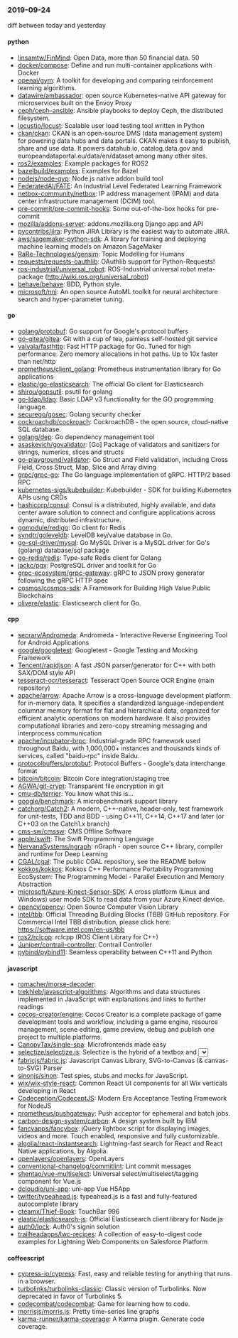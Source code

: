 ### 2019-09-24
diff between today and yesterday

#### python
* [linsamtw/FinMind](https://github.com/linsamtw/FinMind): Open Data, more than 50 financial data.  50 
* [docker/compose](https://github.com/docker/compose): Define and run multi-container applications with Docker
* [openai/gym](https://github.com/openai/gym): A toolkit for developing and comparing reinforcement learning algorithms.
* [datawire/ambassador](https://github.com/datawire/ambassador): open source Kubernetes-native API gateway for microservices built on the Envoy Proxy
* [ceph/ceph-ansible](https://github.com/ceph/ceph-ansible): Ansible playbooks to deploy Ceph, the distributed filesystem.
* [locustio/locust](https://github.com/locustio/locust): Scalable user load testing tool written in Python
* [ckan/ckan](https://github.com/ckan/ckan): CKAN is an open-source DMS (data management system) for powering data hubs and data portals. CKAN makes it easy to publish, share and use data. It powers datahub.io, catalog.data.gov and europeandataportal.eu/data/en/dataset among many other sites.
* [ros2/examples](https://github.com/ros2/examples): Example packages for ROS2
* [bazelbuild/examples](https://github.com/bazelbuild/examples): Examples for Bazel
* [nodejs/node-gyp](https://github.com/nodejs/node-gyp): Node.js native addon build tool
* [FederatedAI/FATE](https://github.com/FederatedAI/FATE): An Industrial Level Federated Learning Framework
* [netbox-community/netbox](https://github.com/netbox-community/netbox): IP address management (IPAM) and data center infrastructure management (DCIM) tool.
* [pre-commit/pre-commit-hooks](https://github.com/pre-commit/pre-commit-hooks): Some out-of-the-box hooks for pre-commit
* [mozilla/addons-server](https://github.com/mozilla/addons-server):  addons.mozilla.org Django app and API 
* [pycontribs/jira](https://github.com/pycontribs/jira): Python JIRA Library is the easiest way to automate JIRA.
* [aws/sagemaker-python-sdk](https://github.com/aws/sagemaker-python-sdk): A library for training and deploying machine learning models on Amazon SageMaker
* [RaRe-Technologies/gensim](https://github.com/RaRe-Technologies/gensim): Topic Modelling for Humans
* [requests/requests-oauthlib](https://github.com/requests/requests-oauthlib): OAuthlib support for Python-Requests!
* [ros-industrial/universal_robot](https://github.com/ros-industrial/universal_robot): ROS-Industrial universal robot meta-package (http://wiki.ros.org/universal_robot)
* [behave/behave](https://github.com/behave/behave): BDD, Python style.
* [microsoft/nni](https://github.com/microsoft/nni): An open source AutoML toolkit for neural architecture search and hyper-parameter tuning.

#### go
* [golang/protobuf](https://github.com/golang/protobuf): Go support for Google's protocol buffers
* [go-gitea/gitea](https://github.com/go-gitea/gitea): Git with a cup of tea, painless self-hosted git service
* [valyala/fasthttp](https://github.com/valyala/fasthttp): Fast HTTP package for Go. Tuned for high performance. Zero memory allocations in hot paths. Up to 10x faster than net/http
* [prometheus/client_golang](https://github.com/prometheus/client_golang): Prometheus instrumentation library for Go applications
* [elastic/go-elasticsearch](https://github.com/elastic/go-elasticsearch): The official Go client for Elasticsearch
* [shirou/gopsutil](https://github.com/shirou/gopsutil): psutil for golang
* [go-ldap/ldap](https://github.com/go-ldap/ldap): Basic LDAP v3 functionality for the GO programming language.
* [securego/gosec](https://github.com/securego/gosec): Golang security checker
* [cockroachdb/cockroach](https://github.com/cockroachdb/cockroach): CockroachDB - the open source, cloud-native SQL database.
* [golang/dep](https://github.com/golang/dep): Go dependency management tool
* [asaskevich/govalidator](https://github.com/asaskevich/govalidator): [Go] Package of validators and sanitizers for strings, numerics, slices and structs
* [go-playground/validator](https://github.com/go-playground/validator): Go Struct and Field validation, including Cross Field, Cross Struct, Map, Slice and Array diving
* [grpc/grpc-go](https://github.com/grpc/grpc-go): The Go language implementation of gRPC. HTTP/2 based RPC
* [kubernetes-sigs/kubebuilder](https://github.com/kubernetes-sigs/kubebuilder): Kubebuilder - SDK for building Kubernetes APIs using CRDs
* [hashicorp/consul](https://github.com/hashicorp/consul): Consul is a distributed, highly available, and data center aware solution to connect and configure applications across dynamic, distributed infrastructure.
* [gomodule/redigo](https://github.com/gomodule/redigo): Go client for Redis
* [syndtr/goleveldb](https://github.com/syndtr/goleveldb): LevelDB key/value database in Go.
* [go-sql-driver/mysql](https://github.com/go-sql-driver/mysql): Go MySQL Driver is a MySQL driver for Go's (golang) database/sql package
* [go-redis/redis](https://github.com/go-redis/redis): Type-safe Redis client for Golang
* [jackc/pgx](https://github.com/jackc/pgx): PostgreSQL driver and toolkit for Go
* [grpc-ecosystem/grpc-gateway](https://github.com/grpc-ecosystem/grpc-gateway): gRPC to JSON proxy generator following the gRPC HTTP spec
* [cosmos/cosmos-sdk](https://github.com/cosmos/cosmos-sdk):  A Framework for Building High Value Public Blockchains 
* [olivere/elastic](https://github.com/olivere/elastic): Elasticsearch client for Go.

#### cpp
* [secrary/Andromeda](https://github.com/secrary/Andromeda): Andromeda - Interactive Reverse Engineering Tool for Android Applications
* [google/googletest](https://github.com/google/googletest): Googletest - Google Testing and Mocking Framework
* [Tencent/rapidjson](https://github.com/Tencent/rapidjson): A fast JSON parser/generator for C++ with both SAX/DOM style API
* [tesseract-ocr/tesseract](https://github.com/tesseract-ocr/tesseract): Tesseract Open Source OCR Engine (main repository)
* [apache/arrow](https://github.com/apache/arrow): Apache Arrow is a cross-language development platform for in-memory data. It specifies a standardized language-independent columnar memory format for flat and hierarchical data, organized for efficient analytic operations on modern hardware. It also provides computational libraries and zero-copy streaming messaging and interprocess communication
* [apache/incubator-brpc](https://github.com/apache/incubator-brpc): Industrial-grade RPC framework used throughout Baidu, with 1,000,000+ instances and thousands kinds of services, called "baidu-rpc" inside Baidu.
* [protocolbuffers/protobuf](https://github.com/protocolbuffers/protobuf): Protocol Buffers - Google's data interchange format
* [bitcoin/bitcoin](https://github.com/bitcoin/bitcoin): Bitcoin Core integration/staging tree
* [AGWA/git-crypt](https://github.com/AGWA/git-crypt): Transparent file encryption in git
* [cmu-db/terrier](https://github.com/cmu-db/terrier): You know what this is...
* [google/benchmark](https://github.com/google/benchmark): A microbenchmark support library
* [catchorg/Catch2](https://github.com/catchorg/Catch2): A modern, C++-native, header-only, test framework for unit-tests, TDD and BDD - using C++11, C++14, C++17 and later (or C++03 on the Catch1.x branch)
* [cms-sw/cmssw](https://github.com/cms-sw/cmssw): CMS Offline Software
* [apple/swift](https://github.com/apple/swift): The Swift Programming Language
* [NervanaSystems/ngraph](https://github.com/NervanaSystems/ngraph): nGraph - open source C++ library, compiler and runtime for Deep Learning
* [CGAL/cgal](https://github.com/CGAL/cgal): The public CGAL repository, see the README below
* [kokkos/kokkos](https://github.com/kokkos/kokkos): Kokkos C++ Performance Portability Programming EcoSystem: The Programming Model - Parallel Execution and Memory Abstraction
* [microsoft/Azure-Kinect-Sensor-SDK](https://github.com/microsoft/Azure-Kinect-Sensor-SDK): A cross platform (Linux and Windows) user mode SDK to read data from your Azure Kinect device.
* [opencv/opencv](https://github.com/opencv/opencv): Open Source Computer Vision Library
* [intel/tbb](https://github.com/intel/tbb): Official Threading Building Blocks (TBB) GitHub repository. For Commercial Intel TBB distribution, please click here: https://software.intel.com/en-us/tbb
* [ros2/rclcpp](https://github.com/ros2/rclcpp): rclcpp (ROS Client Library for C++)
* [Juniper/contrail-controller](https://github.com/Juniper/contrail-controller): Contrail Controller
* [pybind/pybind11](https://github.com/pybind/pybind11): Seamless operability between C++11 and Python

#### javascript
* [romacher/morse-decoder](https://github.com/romacher/morse-decoder): 
* [trekhleb/javascript-algorithms](https://github.com/trekhleb/javascript-algorithms):  Algorithms and data structures implemented in JavaScript with explanations and links to further readings
* [cocos-creator/engine](https://github.com/cocos-creator/engine): Cocos Creator is a complete package of game development tools and workflow, including a game engine, resource management, scene editing, game preview, debug and publish one project to multiple platforms.
* [CanopyTax/single-spa](https://github.com/CanopyTax/single-spa): Microfrontends made easy
* [selectize/selectize.js](https://github.com/selectize/selectize.js): Selectize is the hybrid of a textbox and <select> box. It's jQuery based and it has autocomplete and native-feeling keyboard navigation; useful for tagging, contact lists, etc.
* [fabricjs/fabric.js](https://github.com/fabricjs/fabric.js): Javascript Canvas Library, SVG-to-Canvas (& canvas-to-SVG) Parser
* [sinonjs/sinon](https://github.com/sinonjs/sinon): Test spies, stubs and mocks for JavaScript.
* [wix/wix-style-react](https://github.com/wix/wix-style-react): Common React UI components for all Wix verticals developing in React
* [Codeception/CodeceptJS](https://github.com/Codeception/CodeceptJS): Modern Era Acceptance Testing Framework for NodeJS
* [prometheus/pushgateway](https://github.com/prometheus/pushgateway): Push acceptor for ephemeral and batch jobs.
* [carbon-design-system/carbon](https://github.com/carbon-design-system/carbon): A design system built by IBM
* [fancyapps/fancybox](https://github.com/fancyapps/fancybox): jQuery lightbox script for displaying images, videos and more. Touch enabled, responsive and fully customizable.
* [algolia/react-instantsearch](https://github.com/algolia/react-instantsearch):  Lightning-fast search for React and React Native applications, by Algolia.
* [openlayers/openlayers](https://github.com/openlayers/openlayers): OpenLayers
* [conventional-changelog/commitlint](https://github.com/conventional-changelog/commitlint):  Lint commit messages
* [shentao/vue-multiselect](https://github.com/shentao/vue-multiselect): Universal select/multiselect/tagging component for Vue.js
* [dcloudio/uni-app](https://github.com/dcloudio/uni-app): uni-app  Vue H5App
* [twitter/typeahead.js](https://github.com/twitter/typeahead.js): typeahead.js is a fast and fully-featured autocomplete library
* [cteamx/Thief-Book](https://github.com/cteamx/Thief-Book): TouchBar 996
* [elastic/elasticsearch-js](https://github.com/elastic/elasticsearch-js): Official Elasticsearch client library for Node.js
* [auth0/lock](https://github.com/auth0/lock): Auth0's signin solution
* [trailheadapps/lwc-recipes](https://github.com/trailheadapps/lwc-recipes): A collection of easy-to-digest code examples for Lightning Web Components on Salesforce Platform

#### coffeescript
* [cypress-io/cypress](https://github.com/cypress-io/cypress): Fast, easy and reliable testing for anything that runs in a browser.
* [turbolinks/turbolinks-classic](https://github.com/turbolinks/turbolinks-classic): Classic version of Turbolinks. Now deprecated in favor of Turbolinks 5.
* [codecombat/codecombat](https://github.com/codecombat/codecombat): Game for learning how to code.
* [morrisjs/morris.js](https://github.com/morrisjs/morris.js): Pretty time-series line graphs
* [karma-runner/karma-coverage](https://github.com/karma-runner/karma-coverage): A Karma plugin. Generate code coverage.
